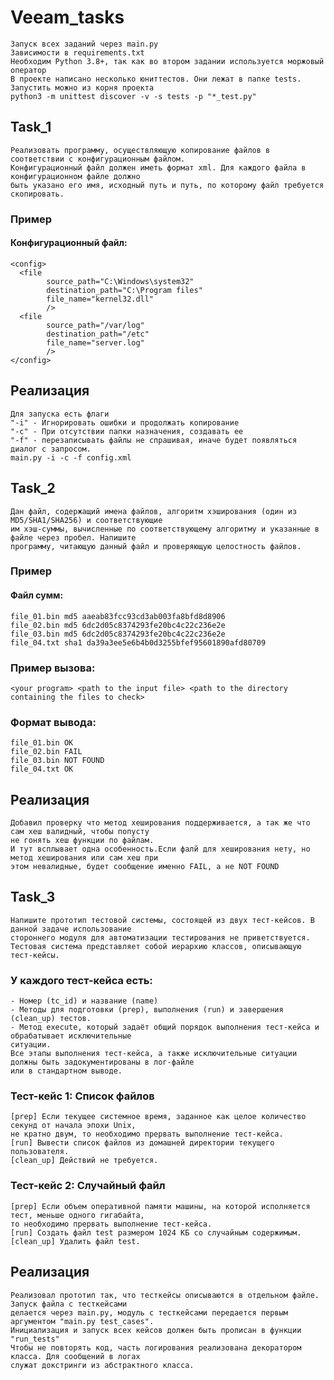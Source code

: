 # Veeam_tasks

    Запуск всех заданий через main.py
    Зависимости в requirements.txt
    Необходим Python 3.8+, так как во втором задании используется моржовый оператор
    В проекте написано несколько юниттестов. Они лежат в папке tests. Запустить можно из корня проекта
    python3 -m unittest discover -v -s tests -p "*_test.py"

## Task_1
    Реализовать программу, осуществляющую копирование файлов в соответствии с конфигурационным файлом.  
    Конфигурационный файл должен иметь формат xml. Для каждого файла в конфигурационном файле должно  
    быть указано его имя, исходный путь и путь, по которому файл требуется скопировать.

### Пример
#### Конфигурационный файл:
    <config>
      <file
            source_path="C:\Windows\system32"
            destination_path="C:\Program files"
            file_name="kernel32.dll"
            />
      <file
            source_path="/var/log"
            destination_path="/etc"
            file_name="server.log"
            />
    </config>
## Реализация
    Для запуска есть флаги
    "-i" - Игнорировать ошибки и продолжать копирование
    "-с" - При отсутствии папки назначения, создавать ее
    "-f" - перезаписывать файлы не спрашивая, иначе будет появляться диалог с запросом.
    main.py -i -c -f config.xml

## Task_2
    Дан файл, содержащий имена файлов, алгоритм хэширования (один из MD5/SHA1/SHA256) и соответствующие  
    им хэш-суммы, вычисленные по соответствующему алгоритму и указанные в файле через пробел. Напишите  
    программу, читающую данный файл и проверяющую целостность файлов.

### Пример
#### Файл сумм:
    file_01.bin md5 aaeab83fcc93cd3ab003fa8bfd8d8906
    file_02.bin md5 6dc2d05c8374293fe20bc4c22c236e2e
    file_03.bin md5 6dc2d05c8374293fe20bc4c22c236e2e
    file_04.txt sha1 da39a3ee5e6b4b0d3255bfef95601890afd80709
### Пример вызова:  
    <your program> <path to the input file> <path to the directory containing the files to check>
### Формат вывода:
    file_01.bin OK
    file_02.bin FAIL
    file_03.bin NOT FOUND
    file_04.txt OK
## Реализация
    Добавил проверку что метод хеширования поддерживается, а так же что сам хеш валидный, чтобы попусту  
    не гонять хеш функции по файлам. 
    И тут всплывает одна особенность.Если фалй для хеширования нету, но метод хеширования или сам хеш при  
    этом невалидные, будет сообщение именно FAIL, а не NOT FOUND

## Task_3
    Напишите прототип тестовой системы, состоящей из двух тест-кейсов. В данной задаче использование  
    стороннего модуля для автоматизации тестирования не приветствуется.  
    Тестовая система представляет собой иерархию классов, описывающую тест-кейсы.  
### У каждого тест-кейса есть:
    - Номер (tc_id) и название (name)
    - Методы для подготовки (prep), выполнения (run) и завершения (clean_up) тестов. 
    - Метод execute, который задаёт общий порядок выполнения тест-кейса и обрабатывает исключительные  
    ситуации. 
    Все этапы выполнения тест-кейса, а также исключительные ситуации должны быть задокументированы в лог-файле  
    или в стандартном выводе.

### Тест-кейс 1: Список файлов
    [prep] Если текущее системное время, заданное как целое количество секунд от начала эпохи Unix,  
    не кратно двум, то необходимо прервать выполнение тест-кейса.
    [run] Вывести список файлов из домашней директории текущего пользователя.
    [clean_up] Действий не требуется.
### Тест-кейс 2: Случайный файл
    [prep] Если объем оперативной памяти машины, на которой исполняется тест, меньше одного гигабайта,  
    то необходимо прервать выполнение тест-кейса.
    [run] Создать файл test размером 1024 КБ со случайным содержимым.
    [clean_up] Удалить файл test.
## Реализация
    Реализовал прототип так, что тесткейсы описываются в отдельном файле. Запуск файла с тесткейсами  
    делается через main.py, модуль с тесткейсами передается первым аргументом "main.py test_cases".
    Инициализация и запуск всех кейсов должен быть прописан в функции "run_tests"
    Чтобы не повторять код, часть логирования реализована декоратором класса. Для сообщений в логах  
    служат докстринги из абстрактного класса.
    
